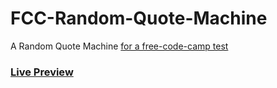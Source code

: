 # FCC-Random-Quote-Machine
A Random Quote Machine
[for a free-code-camp test](https://www.freecodecamp.org/learn/front-end-development-libraries/front-end-development-libraries-projects/build-a-random-quote-machine)


### [Live Preview](https://fcc-random-quote-machine.talal257.repl.co/)
